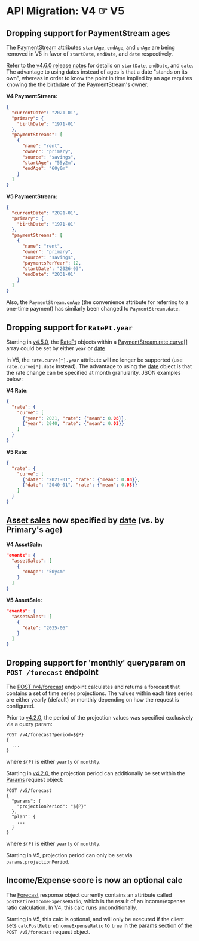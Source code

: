 # API Migration: V4 ☞ V5

## Dropping support for PaymentStream ages

The [PaymentStream](https://github.com/newret/fpe-api/blob/master/datatypes.md#PaymentStream) attributes `startAge`, `endAge`, and `onAge` are being removed in V5 in favor of `startDate`, `endDate`, and `date` respectively.

Refer to the [v4.6.0 release notes](https://github.com/newretirement/fpe-api/releases/tag/v4.6.0) for details on `startDate`, `endDate`, and `date`.  The advantage to using dates instead of ages is that a date "stands on its own", whereas in order to know the point in time implied by an age requires knowing the the birthdate of the PaymentStream's owner.

__V4 PaymentStream:__<br/>

```json
{
  "currentDate": "2021-01",
  "primary": {
    "birthDate": "1971-01"
  },
  "paymentStreams": [
    {
      "name": "rent",
      "owner": "primary",
      "source": "savings",
      "startAge": "55y2m",
      "endAge": "60y0m"
    }
  ]
}
```

__V5 PaymentStream:__<br/>


```json
{
  "currentDate": "2021-01",
  "primary": {
    "birthDate": "1971-01"
  },
  "paymentStreams": [
    {
      "name": "rent",
      "owner": "primary",
      "source": "savings",
      "paymentsPerYear": 12,
      "startDate": "2026-03",
      "endDate": "2031-01"
    }
  ]
}
```

Also, the `PaymentStream.onAge` (the convenience attribute for referring to a one-time payment) has similarly been changed to `PaymentStream.date`.


## Dropping support for `RatePt.year`

Starting in [v4.5.0](https://github.com/newretirement/fpe-api/releases/tag/v4.5.0), the [RatePt](https://github.com/newretirement/fpe-api/blob/v4.5.0/datatypes.md#ratept) objects within a [PaymentStream.rate.curve\[\]](https://github.com/newretirement/fpe-api/blob/v4.5.0/datatypes.md#PaymentStream) array could be set by either `year` or [date](https://github.com/newretirement/fpe-api/blob/v4.5.0/datatypes.md#Date)

In V5, the `rate.curve[*].year` attribute will no longer be supported (use `rate.curve[*].date` instead).  The advantage to using the [date](https://github.com/newretirement/fpe-api/blob/v5.0.0/datatypes.md#date) object is that the rate change can be specified at month granularity.  JSON examples below:

__V4 Rate:__<br/>

```json
{
  "rate": {
    "curve": [
      {"year": 2021, "rate": {"mean": 0.08}},
      {"year": 2040, "rate": {"mean": 0.03}}
    ]
  }
}
```

__V5 Rate:__<br/>

```json
{
  "rate": {
    "curve": [
      {"date": "2021-01", "rate": {"mean": 0.08}},
      {"date": "2040-01", "rate": {"mean": 0.03}}
    ]
  }
}
```


## [Asset sales](https://github.com/newretirement/fpe-api/blob/v5.0.0/datatypes.md#assetsale) now specified by [date](https://github.com/newretirement/fpe-api/blob/v5.0.0/datatypes.md#date) (vs. by Primary's age)

__V4 AssetSale:__<br/>

```json
"events": {
  "assetSales": [
    {
      "onAge": "50y4m"
    }
  ]
}
```

__V5 AssetSale:__<br/>

```json
"events": {
  "assetSales": [
    {
      "date": "2035-06"
    }
  ]
}
```


## Dropping support for 'monthly' queryparam on `POST /forecast` endpoint

The [POST /v4/forecast](https://github.com/newretirement/fpe-api#post-forecast) endpoint calculates and returns a forecast that contains a set of time series projections.  The values within each time series are either yearly (default) or monthly depending on how the request is configured.

Prior to [v4.2.0](https://github.com/newretirement/fpe-api/releases/tag/v4.2.0), the period of the projection values was specified exclusively via a query param:

```
POST /v4/forecast?period=${P}
{
  ...
}
```
where `${P}` is either `yearly` or `monthly`.

Starting in [v4.2.0](https://github.com/newretirement/fpe-api/releases/tag/v4.2.0), the projection period can additionally be set within the [Params](https://github.com/newretirement/fpe-api#params-request-object) request object:

```
POST /v5/forecast
{
  "params": {
    "projectionPeriod": "${P}"
  },
  "plan": {
    ...
  }
}
```
where `${P}` is either `yearly` or `monthly`.

Starting in V5, projection period can only be set via `params.projectionPeriod`.


## Income/Expense score is now an optional calc

The [Forecast](https://github.com/newretirement/fpe-api/blob/v5.0.0/datatypes.md#forecast) response object currently contains an attribute called `postRetireIncomeExpenseRatio`, which is the result of an income/expense ratio calculation.  In V4, this calc runs unconditionally.

Starting in V5, this calc is optional, and will only be executed if the client sets `calcPostRetireIncomeExpenseRatio` to `true` in the [params section](https://github.com/newretirement/fpe-api#params-request-object) of the `POST /v5/forecast` request object.
